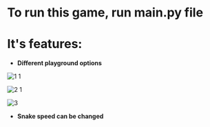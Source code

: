 # To run this game, run main.py file

# It's features:

* **Different playground options**

![1 1](https://user-images.githubusercontent.com/79754822/174467744-d78ac418-bae4-43fb-af4f-e83c3c826bc5.jpg)

![2 1](https://user-images.githubusercontent.com/79754822/174467807-cf14a4ff-bd4d-42e1-834c-941128a0ea85.jpg)

![3](https://user-images.githubusercontent.com/79754822/174467390-66d01f3b-3408-4fda-9543-a140c62cd32c.jpg)

* **Snake speed can be changed**
